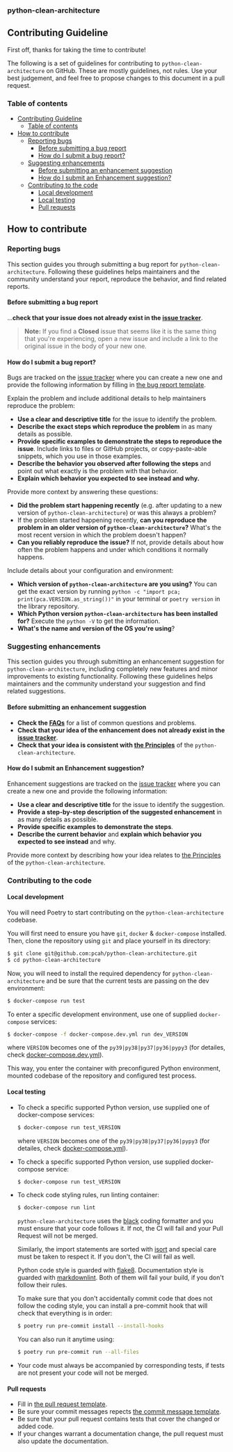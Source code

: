 ### python-clean-architecture

## Contributing Guideline

First off, thanks for taking the time to contribute!

The following is a set of guidelines for contributing to `python-clean-architecture` on GitHub. These are mostly guidelines, not rules. Use your best judgement, and feel free to propose changes to this document in a pull request.

### Table of contents

- [Contributing Guideline](#contributing-guideline)
  - [Table of contents](#table-of-contents)
- [How to contribute](#how-to-contribute)
  - [Reporting bugs](#reporting-bugs)
    - [Before submitting a bug report](#before-submitting-a-bug-report)
    - [How do I submit a bug report?](#how-do-i-submit-a-bug-report)
  - [Suggesting enhancements](#suggesting-enhancements)
    - [Before submitting an enhancement suggestion](#before-submitting-an-enhancement-suggestion)
    - [How do I submit an Enhancement suggestion?](#how-do-i-submit-an-enhancement-suggestion)
  - [Contributing to the code](#contributing-to-the-code)
    - [Local development](#local-development)
    - [Local testing](#local-testing)
    - [Pull requests](#pull-requests)

## How to contribute

### Reporting bugs

This section guides you through submitting a bug report for `python-clean-architecture`.
Following these guidelines helps maintainers and the community understand your report, reproduce the behavior, and find related reports.

#### Before submitting a bug report

...**check that your issue does not already exist in the [issue tracker](https://github.com/pcah/python-clean-architecture/issues)**.

> **Note:** If you find a **Closed** issue that seems like it is the same thing that you're experiencing, open a new issue and include a link to the original issue in the body of your new one.

#### How do I submit a bug report?

Bugs are tracked on the [issue tracker](https://github.com/pcah/python-clean-architecture/issues) where you can create a new one and provide the following information by filling in [the bug report template](https://github.com/pcah/python-clean-architecture/blob/master/docs/issue-templates/bug-report.md).

Explain the problem and include additional details to help maintainers reproduce the problem:

- **Use a clear and descriptive title** for the issue to identify the problem.
- **Describe the exact steps which reproduce the problem** in as many details as possible.
- **Provide specific examples to demonstrate the steps to reproduce the issue**. Include links to files or GitHub projects, or copy-paste-able snippets, which you use in those examples.
- **Describe the behavior you observed after following the steps** and point out what exactly is the problem with that behavior.
- **Explain which behavior you expected to see instead and why.**

Provide more context by answering these questions:

- **Did the problem start happening recently** (e.g. after updating to a new version of `python-clean-architecture`) or was this always a problem?
- If the problem started happening recently, **can you reproduce the problem in an older version of `python-clean-architecture`?** What's the most recent version in which the problem doesn't happen?
- **Can you reliably reproduce the issue?** If not, provide details about how often the problem happens and under which conditions it normally happens.

Include details about your configuration and environment:

- **Which version of `python-clean-architecture` are you using?** You can get the exact version by running `python -c "import pca; print(pca.VERSION.as_string())"` in your terminal or `poetry version` in the library repository.
- **Which Python version `python-clean-architecture` has been installed for?** Execute the `python -V` to get the information.
- **What's the name and version of the OS you're using**?

### Suggesting enhancements

This section guides you through submitting an enhancement suggestion for `python-clean-architecture`, including completely new features and minor improvements to existing functionality. Following these guidelines helps maintainers and the community understand your suggestion and find related suggestions.

#### Before submitting an enhancement suggestion

- **Check the [FAQs](https://github.com/pcah/python-clean-architecture/blob/master/docs/FAQ.md)** for a list of common questions and problems.
- **Check that your idea of the enhancement does not already exist in the [issue tracker](https://github.com/pcah/python-clean-architecture/issues)**.
- **Check that your idea is consistent with [the Principles](https://github.com/pcah/python-clean-architecture/blob/master/docs/PRINCIPLES.md)** of the `python-clean-architecture`.

#### How do I submit an Enhancement suggestion?

Enhancement suggestions are tracked on the [issue tracker](https://github.com/pcah/python-clean-architecture/issues) where you can create a new one and provide the following information:

- **Use a clear and descriptive title** for the issue to identify the suggestion.
- **Provide a step-by-step description of the suggested enhancement** in as many details as possible.
- **Provide specific examples to demonstrate the steps**.
- **Describe the current behavior** and **explain which behavior you expected to see instead** and why.

Provide more context by describing how your idea relates to [the Principles](https://github.com/pcah/python-clean-architecture/blob/master/docs/PRINCIPLES.md) of the `python-clean-architecture`.

### Contributing to the code

#### Local development

You will need Poetry to start contributing on the `python-clean-architecture` codebase.

You will first need to ensure you have `git`, `docker` & `docker-compose` installed. Then, clone the repository using `git` and place yourself in its directory:

```bash
$ git clone git@github.com:pcah/python-clean-architecture.git
$ cd python-clean-architecture
```

Now, you will need to install the required dependency for `python-clean-architecture` and be sure that the current tests are passing on the dev environment:

```bash
$ docker-compose run test
```

To enter a specific development environment, use one of supplied `docker-compose` services:

```bash
$ docker-compose -f docker-compose.dev.yml run dev_VERSION
```

where `VERSION` becomes one of the `py39|py38|py37|py36|pypy3` (for detailes, check [docker-compose.dev.yml](docker-compose.dev.yml)).

This way, you enter the container with preconfigured Python environment, mounted codebase of the repository and configured test process.

#### Local testing

- To check a specific supported Python version, use supplied one of docker-compose services:

    ```bash
    $ docker-compose run test_VERSION
    ```

    where `VERSION` becomes one of the `py39|py38|py37|py36|pypy3` (for detailes, check [docker-compose.yml](docker-compose.yml)).

- To check a specific supported Python version, use supplied docker-compose service:

    ```bash
    $ docker-compose run test_VERSION
    ```

- To check code styling rules, run linting container:

    ```bash
    $ docker-compose run lint
    ```

    `python-clean-architecture` uses the [black](https://github.com/psf/black) coding formatter and you must ensure that your code follows it. If not, the CI will fail and your Pull Request will not be merged.

    Similarly, the import statements are sorted with [isort](https://github.com/timothycrosley/isort) and special care must be taken to respect it. If you don't, the CI will fail as well.

    Python code style is guarded with [flake8](https://flake8.pycqa.org/). Documentation style is guarded with [markdownlint](https://github.com/markdownlint/markdownlint). Both of them will fail your build, if you don't follow their rules.

    To make sure that you don't accidentally commit code that does not follow the coding style, you can install a pre-commit hook that will check that everything is in order:

    ```bash
    $ poetry run pre-commit install --install-hooks
    ```

    You can also run it anytime using:

    ```bash
    $ poetry run pre-commit run --all-files
    ```

- Your code must always be accompanied by corresponding tests, if tests are not present your code will not be merged.

#### Pull requests

- Fill in [the pull request template](https://github.com/pcah/python-clean-architecture/blob/master/docs/issue-templates/pull-request.md).
- Be sure your commit messages repects [the commit message template](https://github.com/pcah/python-clean-architecture/blob/master/docs/issue-templates/commit-message.md).
- Be sure that your pull request contains tests that cover the changed or added code.
- If your changes warrant a documentation change, the pull request must also update the documentation.
